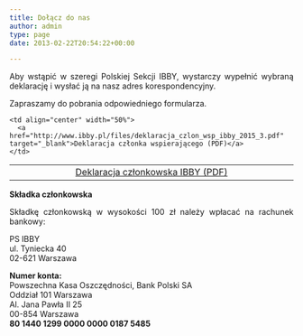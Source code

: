 ```yaml
---
title: Dołącz do nas
author: admin
type: page
date: 2013-02-22T20:54:22+00:00

---
```

<p style="text-align: justify;">
  Aby wstąpić w szeregi Polskiej Sekcji IBBY, wystarczy wypełnić wybraną deklarację i wysłać ją na nasz adres korespondencyjny.
</p>

<p style="text-align: justify;">
  Zapraszamy do pobrania odpowiedniego formularza.
</p>

<table width="100%">
  <tr>
    <td align="center" width="50%">
      <a href="http://www.ibby.pl/files/deklaracja_czlon_ibby_2017_1.pdf" target="_blank">Deklaracja członkowska IBBY (PDF)</a>
    </td>
    
    <td align="center" width="50%">
      <a href="http://www.ibby.pl/files/deklaracja_czlon_wsp_ibby_2015_3.pdf" target="_blank">Deklaracja członka wspierającego (PDF)</a>
    </td>
  </tr>
</table>

<p style="text-align: justify;">
  <strong>Składka członkowska</strong>
</p>

<p style="text-align: justify;">
  Składkę członkowską w wysokości 100 zł należy wpłacać na rachunek bankowy:
</p>

<p style="text-align: justify;">
  PS IBBY<br /> ul. Tyniecka 40<br /> 02-621 Warszawa
</p>

<p style="text-align: justify;">
  <strong>Numer konta:<br /> </strong>Powszechna Kasa Oszczędności, Bank Polski SA<br /> Oddział 101 Warszawa<br /> Al. Jana Pawła II 25<br /> 00-854 Warszawa<br /> <strong>80 1440 1299 0000 0000 0187 5485</strong>
</p>